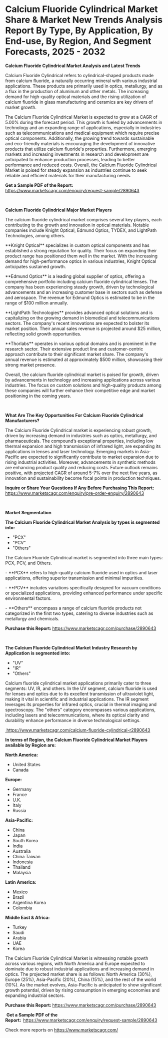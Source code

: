 <p><h1>Calcium Fluoride Cylindrical Market Share & Market New Trends Analysis Report By Type, By Application, By End-use, By Region, And Segment Forecasts, 2025 - 2032</h1></p><p><strong>Calcium Fluoride Cylindrical Market Analysis and Latest Trends</strong></p>
<p><p>Calcium Fluoride Cylindrical refers to cylindrical-shaped products made from calcium fluoride, a naturally occurring mineral with various industrial applications. These products are primarily used in optics, metallurgy, and as a flux in the production of aluminum and other metals. The increasing demand for high-quality optical materials and the rising utilization of calcium fluoride in glass manufacturing and ceramics are key drivers of market growth.</p><p>The Calcium Fluoride Cylindrical Market is expected to grow at a CAGR of 5.00% during the forecast period. This growth is fueled by advancements in technology and an expanding range of applications, especially in industries such as telecommunications and medical equipment which require precise optical components. Additionally, the growing trend towards sustainable and eco-friendly materials is encouraging the development of innovative products that utilize calcium fluoride's properties. Furthermore, emerging markets and increasing investments in research and development are anticipated to enhance production processes, leading to better performance and reduced costs. Overall, the Calcium Fluoride Cylindrical Market is poised for steady expansion as industries continue to seek reliable and efficient materials for their manufacturing needs.</p></p>
<p><strong>Get a Sample PDF of the Report:&nbsp;</strong> <a href="https://www.marketscagr.com/enquiry/request-sample/2890643?utm_campaign=2893&utm_medium=2&utm_source=Github&utm_content=ia&utm_term=14032025&utm_id=calcium-fluoride-cylindrical">https://www.marketscagr.com/enquiry/request-sample/2890643</a></p>
<p>&nbsp;</p>
<p><strong>Calcium Fluoride Cylindrical Major Market Players</strong></p>
<p><p>The calcium fluoride cylindrical market comprises several key players, each contributing to the growth and innovation in optical materials. Notable companies include Knight Optical, Edmund Optics, TYDEX, and LightPath Technologies, among others.</p><p>**Knight Optical** specializes in custom optical components and has established a strong reputation for quality. Their focus on expanding their product range has positioned them well in the market. With the increasing demand for high-performance optics in various industries, Knight Optical anticipates sustained growth.</p><p>**Edmund Optics** is a leading global supplier of optics, offering a comprehensive portfolio including calcium fluoride cylindrical lenses. The company has been experiencing steady growth, driven by technological advancements and an increasing customer base in sectors such as defense and aerospace. The revenue for Edmund Optics is estimated to be in the range of $100 million annually.</p><p>**LightPath Technologies** provides advanced optical solutions and is capitalizing on the growing demand in biomedical and telecommunications sectors. The company's recent innovations are expected to bolster its market position. Their annual sales revenue is projected around $25 million, reflecting solid growth opportunities.</p><p>**Thorlabs** operates in various optical domains and is prominent in the research sector. Their extensive product line and customer-centric approach contribute to their significant market share. The company's annual revenue is estimated at approximately $500 million, showcasing their strong market presence.</p><p>Overall, the calcium fluoride cylindrical market is poised for growth, driven by advancements in technology and increasing applications across various industries. The focus on custom solutions and high-quality products among these companies will further enhance their competitive edge and market positioning in the coming years.</p></p>
<p>&nbsp;</p>
<p><strong>What Are The Key Opportunities For Calcium Fluoride Cylindrical Manufacturers?</strong></p>
<p><p>The Calcium Fluoride Cylindrical market is experiencing robust growth, driven by increasing demand in industries such as optics, metallurgy, and pharmaceuticals. The compound’s exceptional properties, including low thermal expansion and high transmission of infrared light, are expanding its applications in lenses and laser technology. Emerging markets in Asia-Pacific are expected to significantly contribute to market expansion due to rising industrial activities. Moreover, advancements in synthetic methods are enhancing product quality and reducing costs. Future outlook remains positive, with projected CAGR of around 5-7% over the next five years, as innovation and sustainability become focal points in production techniques.</p></p>
<p><strong>Inquire or Share Your Questions If Any Before Purchasing This Report:</strong> <a href="https://www.marketscagr.com/enquiry/pre-order-enquiry/2890643?utm_campaign=2893&utm_medium=2&utm_source=Github&utm_content=ia&utm_term=14032025&utm_id=calcium-fluoride-cylindrical">https://www.marketscagr.com/enquiry/pre-order-enquiry/2890643</a></p>
<p>&nbsp;</p>
<p><strong>Market Segmentation</strong></p>
<p><strong>The Calcium Fluoride Cylindrical Market Analysis by types is segmented into:</strong></p>
<p><ul><li>"PCX"</li><li>"PCV"</li><li>"Others"</li></ul></p>
<p><p>The Calcium Fluoride Cylindrical market is segmented into three main types: PCX, PCV, and Others. </p><p>- **PCX** refers to high-quality calcium fluoride used in optics and laser applications, offering superior transmission and minimal impurities. </p><p>- **PCV** includes variations specifically designed for vacuum conditions or specialized applications, providing enhanced performance under specific environmental factors. </p><p>- **Others** encompass a range of calcium fluoride products not categorized in the first two types, catering to diverse industries such as metallurgy and chemicals.</p></p>
<p><strong>Purchase this Report:&nbsp;</strong><a href="https://www.marketscagr.com/purchase/2890643?utm_campaign=2893&utm_medium=2&utm_source=Github&utm_content=ia&utm_term=14032025&utm_id=calcium-fluoride-cylindrical">https://www.marketscagr.com/purchase/2890643</a></p>
<p>&nbsp;</p>
<p><strong>The Calcium Fluoride Cylindrical Market Industry Research by Application is segmented into:</strong></p>
<p><ul><li>"UV"</li><li>"IR"</li><li>"Others"</li></ul></p>
<p><p>Calcium fluoride cylindrical market applications primarily cater to three segments: UV, IR, and others. In the UV segment, calcium fluoride is used for lenses and optics due to its excellent transmission of ultraviolet light, making it vital in scientific and industrial applications. The IR segment leverages its properties for infrared optics, crucial in thermal imaging and spectroscopy. The "others" category encompasses various applications, including lasers and telecommunications, where its optical clarity and durability enhance performance in diverse technological settings.</p></p>
<p><a href="https://www.marketscagr.com/calcium-fluoride-cylindrical-r2890643?utm_campaign=2893&utm_medium=2&utm_source=Github&utm_content=ia&utm_term=14032025&utm_id=calcium-fluoride-cylindrical">&nbsp;https://www.marketscagr.com/calcium-fluoride-cylindrical-r2890643</a></p>
<p><strong>In terms of Region, the Calcium Fluoride Cylindrical Market Players available by Region are:</strong></p>
<p>
    <p> <strong> North America: </strong>
        <ul>
            <li>United States</li>
            <li>Canada</li>
        </ul>
        </p> 
    <p> <strong> Europe: </strong>
        <ul>
            <li>Germany</li>
            <li>France</li>
            <li>U.K.</li>
            <li>Italy</li>
            <li>Russia</li>
        </ul>
        </p> 
    <p> <strong> Asia-Pacific: </strong>
        <ul>
            <li>China</li>
            <li>Japan</li>
            <li>South Korea</li>
            <li>India</li>
            <li>Australia</li>
            <li>China Taiwan</li>
            <li>Indonesia</li>
            <li>Thailand</li>
            <li>Malaysia</li>
        </ul>
        </p> 
    <p> <strong> Latin America: </strong>
        <ul>
            <li>Mexico</li>
            <li>Brazil</li>
            <li>Argentina Korea</li>
            <li>Colombia</li>
        </ul>
        </p> 
    <p> <strong> Middle East & Africa: </strong>
        <ul>
            <li>Turkey</li>
            <li>Saudi</li>
            <li>Arabia</li>
            <li>UAE</li>
            <li>Korea</li>
        </ul>
    </p>
    </p>
<p><p>The Calcium Fluoride Cylindrical Market is witnessing notable growth across various regions, with North America and Europe expected to dominate due to robust industrial applications and increasing demand in optics. The projected market share is as follows: North America (30%), Europe (25%), Asia-Pacific (20%), China (15%), and the rest of the world (10%). As the market evolves, Asia-Pacific is anticipated to show significant growth potential, driven by rising consumption in emerging economies and expanding industrial sectors.</p></p>
<p><strong>Purchase this Report: </strong><a href="https://www.marketscagr.com/purchase/2890643?utm_campaign=2893&utm_medium=2&utm_source=Github&utm_content=ia&utm_term=14032025&utm_id=calcium-fluoride-cylindrical">https://www.marketscagr.com/purchase/2890643</a></p>
<p>&nbsp;<strong>Get a Sample PDF of the Report:&nbsp;&nbsp;</strong><a href="https://www.marketscagr.com/enquiry/request-sample/2890643?utm_campaign=2893&utm_medium=2&utm_source=Github&utm_content=ia&utm_term=14032025&utm_id=calcium-fluoride-cylindrical">https://www.marketscagr.com/enquiry/request-sample/2890643</a></p>
<p><strong></strong></p>
<p>Check more reports on <a href="https://www.marketscagr.com/?utm_campaign=2893&utm_medium=2&utm_source=Github&utm_content=ia&utm_term=14032025&utm_id=calcium-fluoride-cylindrical">https://www.marketscagr.com/</a></p>